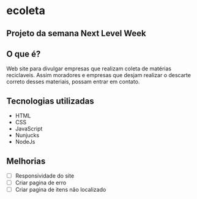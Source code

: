 # ecoleta

## Projeto da semana Next Level Week

## O que é?

Web site para divulgar empresas que realizam coleta de matérias reciclaveis.
Assim moradores e empresas que desjam realizar o descarte correto desses materiais, possam entrar em contato.  

## Tecnologias utilizadas

* HTML
* CSS
* JavaScript
* Nunjucks
* NodeJs

## Melhorias

- [ ] Responsividade do site
- [ ] Criar pagina de erro
- [ ] Criar pagina de itens não localizado
